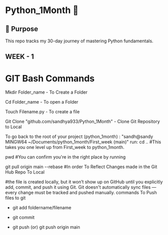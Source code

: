 # Python_1Month 🚀
## 📅 Purpose
This repo tracks my 30-day journey of mastering Python fundamentals.
## WEEK - 1 
# GIT Bash Commands
Mkdir Folder_name - To Create a Folder 

Cd Folder_name  - To open a Folder

Touch Filename.py - To create a file 

Git Clone "github.com/sandhya933/Python_1Month" - Clone Git Repository to Local

To go back to the root of your project (python_1month) : "sandh@sandy MINGW64 ~/Documents/python_1month/First_week (main)"
run: cd ..
#This takes you one level up from First_week to python_1month.

pwd  #You can confirm you're in the right place by running

git pull origin main --rebase #In order To Reflect Changes made in the Git Hub Repo To Local 

#the file is created locally, but it won’t show up on GitHub until you explicitly add, commit, and push it using Git. Git doesn't automatically sync files — every change must be tracked and pushed manually. commands To Push files to git 
 
  - git add foldername/filename
  
  - git commit
  
  - git push (or) git push origin main



     
